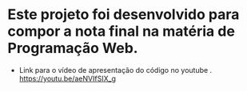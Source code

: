 # Este projeto foi desenvolvido para compor a nota final na matéria de Programação Web.

* Link para o vídeo de apresentação do código no youtube . https://youtu.be/aeNVIfSIX_g

